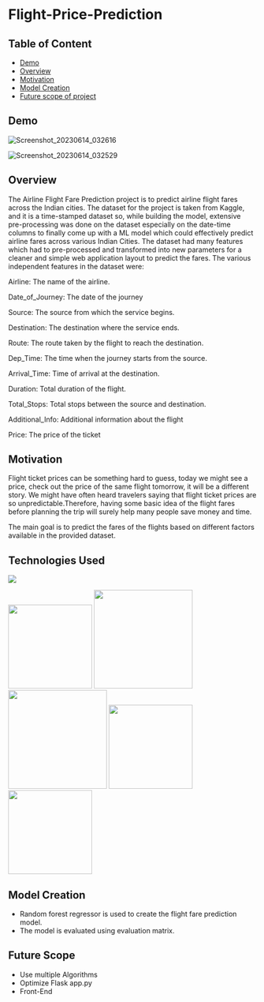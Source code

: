 # Flight-Price-Prediction

## Table of Content
  * [Demo](#demo)
  * [Overview](#overview)
  * [Motivation](#motivation)
  * [Model Creation](#model-creation)
  * [Future scope of project](#future-scope)
  
  ## Demo
  
  ![Screenshot_20230614_032616](https://github.com/HajaraCM/Flight-Price-Prediction/assets/117503246/00e978ae-e346-4616-bf1d-de4be78028ab)
 
  ![Screenshot_20230614_032529](https://github.com/HajaraCM/Flight-Price-Prediction/assets/117503246/9fdf0a6c-8f3a-454f-89fa-c1967afeca19)

## Overview
The Airline Flight Fare Prediction project is to predict airline flight fares across the Indian cities. The dataset for the project is taken from Kaggle, and it is a time-stamped dataset so, while building the model, extensive pre-processing was done on the dataset especially on the date-time columns to finally come up with a ML model which could effectively predict airline fares across various Indian Cities. The dataset had many features which had to pre-processed and transformed into new parameters for a cleaner and simple web application layout to predict the fares. The various independent features in the dataset were:

Airline: The name of the airline.

Date_of_Journey: The date of the journey

Source: The source from which the service begins.

Destination: The destination where the service ends.

Route: The route taken by the flight to reach the destination.

Dep_Time: The time when the journey starts from the source.

Arrival_Time: Time of arrival at the destination.

Duration: Total duration of the flight.

Total_Stops: Total stops between the source and destination.

Additional_Info: Additional information about the flight

Price: The price of the ticket


## Motivation

Flight ticket prices can be something hard to guess, today we might see a price, check out the price of the same flight tomorrow, it will be a different story. We might have often heard travelers saying that flight ticket prices are so unpredictable.Therefore, having some basic idea of the flight fares before planning the trip will surely help many people save money and time.

The main goal is to predict the fares of the flights based on different factors available in the provided dataset.



## Technologies Used


![](https://forthebadge.com/images/badges/made-with-python.svg)

[<img target="_blank" src="https://flask.palletsprojects.com/en/1.1.x/_images/flask-logo.png" width=170>](https://flask.palletsprojects.com/en/1.1.x/) 
<img target="_blank" src="https://scikit-learn.org/stable/_static/scikit-learn-logo-small.png" width=200><img target="_blank" src="https://github.com/HajaraCM/Crop-Recommendation-System/assets/117503246/30ed18f5-1e65-4f23-854b-2d94ab81c880" width=200> <img target="_blank" src="https://github.com/HajaraCM/Crop-Recommendation-System/assets/117503246/fa4a18b7-6e4b-40a4-b6e9-3491bf2ac0aa" width=170> <img target="_blank" src="https://github.com/HajaraCM/Crop-Recommendation-System/assets/117503246/f7c82eeb-0819-4eb4-ad99-2ee6607b84ee" width=170>


## Model Creation

* Random forest regressor is used to create the flight fare prediction model.
* The model is evaluated using evaluation matrix.


## Future Scope

* Use multiple Algorithms
* Optimize Flask app.py
* Front-End 




